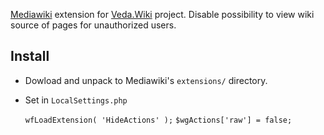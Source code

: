 [Mediawiki](https://www.mediawiki.org/) extension for [Veda.Wiki](https://veda.wiki/) project. Disable possibility to view wiki source of pages for unauthorized users.
## Install
* Dowload and unpack to Mediawiki's `extensions/` directory.
* Set in `LocalSettings.php`

    `wfLoadExtension( 'HideActions' );`
    `$wgActions['raw'] = false;`
